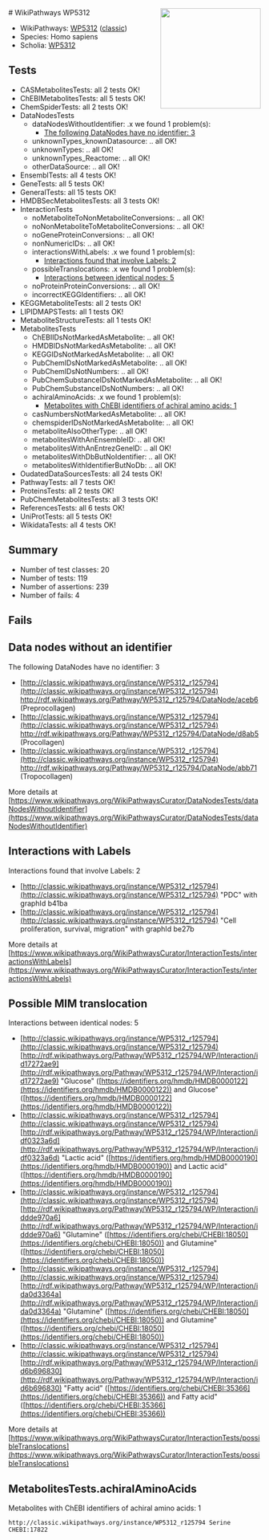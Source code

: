 <img style="float: right; width: 200px" src="https://upload.wikimedia.org/wikipedia/commons/thumb/8/83/Wplogo_with_text_500.png/640px-Wplogo_with_text_500.png" />
# WikiPathways WP5312

* WikiPathways: [WP5312](https://wikipathways.org/pathways/WP5312) ([classic](https://classic.wikipathways.org/instance/WP5312))
* Species: Homo sapiens
* Scholia: [WP5312](https://scholia.toolforge.org/wikipathways/WP5312)
## Tests
* CASMetabolitesTests: all 2 tests OK!
* ChEBIMetabolitesTests: all 5 tests OK!
* ChemSpiderTests: all 2 tests OK!
* DataNodesTests
    * dataNodesWithoutIdentifier: .x we found 1 problem(s):
        * [The following DataNodes have no identifier: 3](#d2d32fa2)
    * unknownTypes_knownDatasource: .. all OK!
    * unknownTypes: .. all OK!
    * unknownTypes_Reactome: .. all OK!
    * otherDataSource: .. all OK!
* EnsemblTests: all 4 tests OK!
* GeneTests: all 5 tests OK!
* GeneralTests: all 15 tests OK!
* HMDBSecMetabolitesTests: all 3 tests OK!
* InteractionTests
    * noMetaboliteToNonMetaboliteConversions: .. all OK!
    * noNonMetaboliteToMetaboliteConversions: .. all OK!
    * noGeneProteinConversions: .. all OK!
    * nonNumericIDs: .. all OK!
    * interactionsWithLabels: .x we found 1 problem(s):
        * [Interactions found that involve Labels: 2](#630d2679)
    * possibleTranslocations: .x we found 1 problem(s):
        * [Interactions between identical nodes: 5](#1c11820a)
    * noProteinProteinConversions: .. all OK!
    * incorrectKEGGIdentifiers: .. all OK!
* KEGGMetaboliteTests: all 2 tests OK!
* LIPIDMAPSTests: all 1 tests OK!
* MetaboliteStructureTests: all 1 tests OK!
* MetabolitesTests
    * ChEBIIDsNotMarkedAsMetabolite: .. all OK!
    * HMDBIDsNotMarkedAsMetabolite: .. all OK!
    * KEGGIDsNotMarkedAsMetabolite: .. all OK!
    * PubChemIDsNotMarkedAsMetabolite: .. all OK!
    * PubChemIDsNotNumbers: .. all OK!
    * PubChemSubstanceIDsNotMarkedAsMetabolite: .. all OK!
    * PubChemSubstanceIDsNotNumbers: .. all OK!
    * achiralAminoAcids: .x we found 1 problem(s):
        * [Metabolites with ChEBI identifiers of achiral amino acids: 1](#9c17608e)
    * casNumbersNotMarkedAsMetabolite: .. all OK!
    * chemspiderIDsNotMarkedAsMetabolite: .. all OK!
    * metaboliteAlsoOtherType: .. all OK!
    * metabolitesWithAnEnsembleID: .. all OK!
    * metabolitesWithAnEntrezGeneID: .. all OK!
    * metabolitesWithDbButNoIdentifier: .. all OK!
    * metabolitesWithIdentifierButNoDb: .. all OK!
* OudatedDataSourcesTests: all 24 tests OK!
* PathwayTests: all 7 tests OK!
* ProteinsTests: all 2 tests OK!
* PubChemMetabolitesTests: all 3 tests OK!
* ReferencesTests: all 6 tests OK!
* UniProtTests: all 5 tests OK!
* WikidataTests: all 4 tests OK!


## Summary

* Number of test classes: 20
* Number of tests: 119
* Number of assertions: 239
* Number of fails: 4

## Fails

<a name="d2d32fa2" />

## Data nodes without an identifier

The following DataNodes have no identifier: 3

* [http://classic.wikipathways.org/instance/WP5312_r125794](http://classic.wikipathways.org/instance/WP5312_r125794) http://rdf.wikipathways.org/Pathway/WP5312_r125794/DataNode/aceb6 (Preprocollagen)
* [http://classic.wikipathways.org/instance/WP5312_r125794](http://classic.wikipathways.org/instance/WP5312_r125794) http://rdf.wikipathways.org/Pathway/WP5312_r125794/DataNode/d8ab5 (Procollagen)
* [http://classic.wikipathways.org/instance/WP5312_r125794](http://classic.wikipathways.org/instance/WP5312_r125794) http://rdf.wikipathways.org/Pathway/WP5312_r125794/DataNode/abb71 (Tropocollagen)


More details at [https://www.wikipathways.org/WikiPathwaysCurator/DataNodesTests/dataNodesWithoutIdentifier](https://www.wikipathways.org/WikiPathwaysCurator/DataNodesTests/dataNodesWithoutIdentifier)

<a name="630d2679" />

## Interactions with Labels

Interactions found that involve Labels: 2

* [http://classic.wikipathways.org/instance/WP5312_r125794](http://classic.wikipathways.org/instance/WP5312_r125794) "PDC" with graphId b41ba
* [http://classic.wikipathways.org/instance/WP5312_r125794](http://classic.wikipathways.org/instance/WP5312_r125794) "Cell proliferation,
survival, migration" with graphId be27b


More details at [https://www.wikipathways.org/WikiPathwaysCurator/InteractionTests/interactionsWithLabels](https://www.wikipathways.org/WikiPathwaysCurator/InteractionTests/interactionsWithLabels)

<a name="1c11820a" />

## Possible MIM translocation

Interactions between identical nodes: 5

* [http://classic.wikipathways.org/instance/WP5312_r125794](http://classic.wikipathways.org/instance/WP5312_r125794) [http://rdf.wikipathways.org/Pathway/WP5312_r125794/WP/Interaction/id17272ae9](http://rdf.wikipathways.org/Pathway/WP5312_r125794/WP/Interaction/id17272ae9) "Glucose" ([https://identifiers.org/hmdb/HMDB0000122](https://identifiers.org/hmdb/HMDB0000122)) and 
Glucose" ([https://identifiers.org/hmdb/HMDB0000122](https://identifiers.org/hmdb/HMDB0000122))
* [http://classic.wikipathways.org/instance/WP5312_r125794](http://classic.wikipathways.org/instance/WP5312_r125794) [http://rdf.wikipathways.org/Pathway/WP5312_r125794/WP/Interaction/idf0323a6d](http://rdf.wikipathways.org/Pathway/WP5312_r125794/WP/Interaction/idf0323a6d) "Lactic acid" ([https://identifiers.org/hmdb/HMDB0000190](https://identifiers.org/hmdb/HMDB0000190)) and 
Lactic acid" ([https://identifiers.org/hmdb/HMDB0000190](https://identifiers.org/hmdb/HMDB0000190))
* [http://classic.wikipathways.org/instance/WP5312_r125794](http://classic.wikipathways.org/instance/WP5312_r125794) [http://rdf.wikipathways.org/Pathway/WP5312_r125794/WP/Interaction/iddde970a6](http://rdf.wikipathways.org/Pathway/WP5312_r125794/WP/Interaction/iddde970a6) "Glutamine" ([https://identifiers.org/chebi/CHEBI:18050](https://identifiers.org/chebi/CHEBI:18050)) and 
Glutamine" ([https://identifiers.org/chebi/CHEBI:18050](https://identifiers.org/chebi/CHEBI:18050))
* [http://classic.wikipathways.org/instance/WP5312_r125794](http://classic.wikipathways.org/instance/WP5312_r125794) [http://rdf.wikipathways.org/Pathway/WP5312_r125794/WP/Interaction/ida0d3364a](http://rdf.wikipathways.org/Pathway/WP5312_r125794/WP/Interaction/ida0d3364a) "Glutamine" ([https://identifiers.org/chebi/CHEBI:18050](https://identifiers.org/chebi/CHEBI:18050)) and 
Glutamine" ([https://identifiers.org/chebi/CHEBI:18050](https://identifiers.org/chebi/CHEBI:18050))
* [http://classic.wikipathways.org/instance/WP5312_r125794](http://classic.wikipathways.org/instance/WP5312_r125794) [http://rdf.wikipathways.org/Pathway/WP5312_r125794/WP/Interaction/id6b696830](http://rdf.wikipathways.org/Pathway/WP5312_r125794/WP/Interaction/id6b696830) "Fatty acid" ([https://identifiers.org/chebi/CHEBI:35366](https://identifiers.org/chebi/CHEBI:35366)) and 
Fatty acid" ([https://identifiers.org/chebi/CHEBI:35366](https://identifiers.org/chebi/CHEBI:35366))


More details at [https://www.wikipathways.org/WikiPathwaysCurator/InteractionTests/possibleTranslocations](https://www.wikipathways.org/WikiPathwaysCurator/InteractionTests/possibleTranslocations)

<a name="9c17608e" />

## MetabolitesTests.achiralAminoAcids

Metabolites with ChEBI identifiers of achiral amino acids: 1
```
http://classic.wikipathways.org/instance/WP5312_r125794 Serine CHEBI:17822
```

